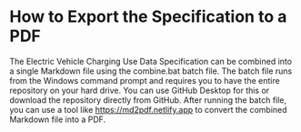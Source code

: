 # How to Export the Specification to a PDF
 The Electric Vehicle Charging Use Data Specification can be combined into a single Markdown file using the combine.bat batch file. The batch file runs from the Windows command prompt and requires you to have the entire repository on your hard drive. You can use GitHub Desktop for this or download the repository directly from GitHub. After running the batch file, you can use a tool like https://md2pdf.netlify.app to convert the combined Markdown file into a PDF. 
